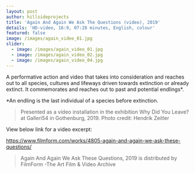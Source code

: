 ```yaml
---
layout: post
author: hillsideprojects
title: 'Again And Again We Ask The Questions (video), 2019'
details: 'HD-video, 16:9, 07:28 minutes, English, colour'
featured: false
image: /images/again_video_01.jpg
slider:
  - image: /images/again_video_01.jpg
  - image: /images/again_video_02.jpg
  - image: /images/again_video_04.jpg
---
```

A performative action and video that takes into consideration and reaches out to all species, cultures and lifeways driven towards extinction or already extinct. It commemorates and reaches out to past and potential endlings*.

\*An endling is the last individual of a species before extinction.

> Presented as a video installation in the exhibition Why Did You Leave? at Galleri54 in Gothenburg, 2019. Photo credit: Hendrik Zeitler



View below link for a video excerpt:

<https://www.filmform.com/works/4805-again-and-again-we-ask-these-questions/>

> Again And Again We Ask These Questions, 2019 is distributed by FilmForm -The Art Film & Video Archive



>

